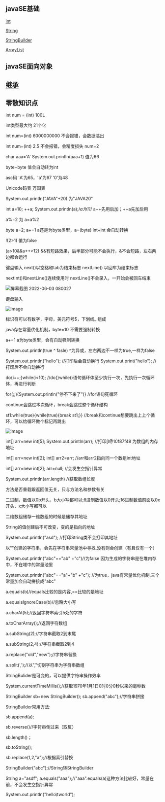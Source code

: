 ## javaSE基础
[int](https://github.com/plusw/learnJavaProject/blob/main/md/int.md)

[String](https://github.com/plusw/learnJavaProject/blob/main/md/String.md)

[StringBuilder](https://github.com/plusw/learnJavaProject/blob/main/md/StringBuilder.md)

[ArrayList](https://github.com/plusw/learnJavaProject/blob/main/md/ArrayList.md)

## javaSE面向对象
[继承](https://github.com/plusw/learnJavaProject/blob/main/md/继承.md)
------------------------------------------------
## 零散知识点


int num = (int) 100L

int类型最大约 21个亿

int num=(int) 6000000000 不会报错，会数据溢出

int num=(int) 2.5 不会报错，会精度损失 num=2

char aaa='A'
System.out.println(aaa+1) 值为66

byte+byte 值会自动转为int

asc码 'A'为65，'a'为97  '0'为48

Unicode码表 万国表

System.out.println("JAVA"+20)    为"JAVA20"


int a=10;
++a;
System.out.println(a);/*a为11*/
a++先用后加；++a先加后用

a%=2 为 a=a%2

byte a=2;   a+=1    a还是为byte类型，a=(byte) int+int 会自动转换

!(2>1) 值为false

(a>10&&a++>12)  &&有短路效果，后半部分可能不会执行，&不会短路，左右两边都会运行

键盘输入  next()以空格和tab为结束标志 nextLine() 以回车为结束标志

nextInt()和nextLine()连续使用时 nextLine()不会录入，一开始会被回车结束

![屏幕截图 2022-06-03 080027](https://user-images.githubusercontent.com/58543246/171759592-92796cf8-8141-48ca-8403-b2435f0104eb.png)

键盘输入

![image](https://user-images.githubusercontent.com/58543246/171765891-aebfd043-6b3d-4280-9add-e20c06ee196e.png)

标识符可以有数字，字母，美元符号$，下划线_ 组成

java存在常量优化机制，byte=10 不需要强制转换

a+=1 a为byte类型，会有自动强制转换

System.out.println(true ^ fasle)  ^为异或，左右两边不一样为true,一样为false

System.out.println("hello");          //打印后会自动换行    System.out.print("hello");          //打印后不会自动换行

do{i++;}while(i<10);            //do{}while()语句循环体至少执行一次，先执行一次循环体，再进行判断

for(;;){System.out.println("停不下来了")}        //for语句死循环

continue会跳过本次循环，break会跳过整个循环结构

st1:while(true){while(true){break st1;}}      //break和continue想要跳出上上个循环，可以给循环做个标记再跳出 

![image](https://user-images.githubusercontent.com/58543246/172050084-07c23d9d-1553-4eff-bac6-4bc6cdf75501.png)

int[] arr=new int[5]; System.out.println(arr); //打印[I@10f87f48   为数组的内存地址

int[] arr=new int[2]; int[] arr2=arr; //arr和arr2指向同一个数组int地址

int[] arr=new int[2];   arr=null;   //会发生空指针异常

System.out.println(arr.length)    //获取数组长度

方法是否重载跟返回值无关，只与方法名和参数有关

二进制，数值以0b开头，b大小写都可以;8进制数值以0开头;16进制数值前面以0x开头，x大小写都可以

二维数组储存一维数组的时候是储存其地址

String的值创建后不可改变，变的是指向的地址

System.out.println("asd"); //打印String类不会打印其地址

以""创建的字符串，会先在字符串常量池中寻找,没有则会创建（有且仅有一个）

System.out.println("abc"=="ab" +"c")//为false 因为生成的字符串是在堆内存中，不在堆中的常量池里

System.out.println("abc"=="a"+"b" +"c"); //为true，java有常量优化机制,三个常量加会自动拼接成"abc"

a.equals(b)//equals比较的是内容,==比较的是地址

a.equalsIgnoreCase(b)//忽略大小写

a.charAt(5);//返回字符串索引5处的字符

a.toCharArray();//返回字符数组

a.subString(2);//字符串截取2到末尾

a.subString(2,4);//字符串截取2到4

a.replace("old","new");//字符串替换

a.split(',');//以","切割字符串为字符串数组

StringBulider是可变的，可以提供字符串操作效率

System.currentTimeMillis();//获取1970年1月1日0时0分0秒以来的毫秒数

StringBuilder sb=new StringBuilder();
sb.append("abc");//字符串拼接

StringBuilder常用方法:

sb.append(a);

sb.reverse()//字符串倒过来（取反）

sb.length()；

sb.toString();

sb.replace(1,2,"a");//根据索引替换


StringBuilder("abc");//String转StringBuilder

String a="asdf"; a.equals("aaa");//"aaa".equals(a)这种方法比较好，常量在前，不会发生空指针异常

System.out.println("hello\tworld");
